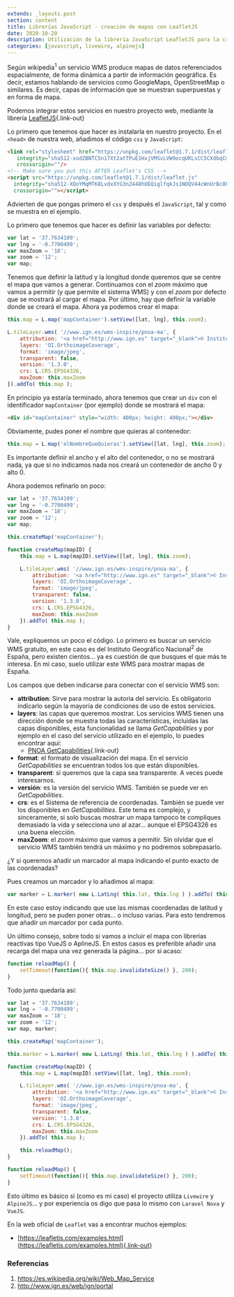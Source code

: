 ```yaml
---
extends: _layouts.post
section: content
title: Librerías JavaScript - creación de mapas con LeafletJS
date: 2020-10-20
description: Utilización de la librería JavaScript LeafletJS para la creación de mapas a través de servicios WMS.
categories: [javascript, livewire, alpinejs]
---
```


Según wikipedia<sup>1</sup> un servicio WMS produce mapas de datos referenciados espacialmente, de forma dinámica a partir de información geográfica. Es decir, estamos hablando de servicios como GoogleMaps, OpenStreetMap o similares. Es decir, capas de información que se muestran superpuestas y en forma de mapa.

Podemos integrar estos servicios en nuestro proyecto web, mediante la librería [LeafletJS](https://leafletjs.com/){.link-out}

Lo primero que tenemos que hacer es instalarla en nuestro proyecto. En el `<head>` de nuestra web, añadimos el código `css` y `JavaScript`:

```html 
<link rel="stylesheet" href="https://unpkg.com/leaflet@1.7.1/dist/leaflet.css"
   integrity="sha512-xodZBNTC5n17Xt2atTPuE1HxjVMSvLVW9ocqUKLsCC5CXdbqCmblAshOMAS6/keqq/sMZMZ19scR4PsZChSR7A=="
   crossorigin=""/>
<!-- Make sure you put this AFTER Leaflet's CSS -->
<script src="https://unpkg.com/leaflet@1.7.1/dist/leaflet.js"
  integrity="sha512-XQoYMqMTK8LvdxXYG3nZ448hOEQiglfqkJs1NOQV44cWnUrBc8PkAOcXy20w0vlaXaVUearIOBhiXZ5V3ynxwA=="
  crossorigin=""></script>
```

Advierten de que pongas primero el `css` y después el `JavaScript`, tal y como se muestra en el ejemplo.

Lo primero que tenemos que hacer es definir las variables por defecto:

```javascript
var lat = '37.7634109';
var lng = '-0.7700499';
var maxZoom = '18';
var zoom = '12';
var map;
```

Tenemos que definir la latitud y la longitud donde queremos que se centre el mapa que vamos a generar. Continuamos con el *zoom* máximo que vamos a permitir (y que permite el sistema WMS) y con el *zoom* por defecto que se mostrará al cargar el mapa. Por último, hay que definir la variable donde se creará el mapa. Ahora ya podemos crear el mapa:

```javascript
this.map = L.map('mapContainer').setView([lat, lng], this.zoom);

L.tileLayer.wms( '//www.ign.es/wms-inspire/pnoa-ma', {
    attribution: '<a href="http://www.ign.es" target="_blank">© Instituto Geográfico Nacional</a>',
    layers: 'OI.OrthoimageCoverage',
    format: 'image/jpeg',
    transparent: false,
    version: '1.3.0',
    crs: L.CRS.EPSG4326,
    maxZoom: this.maxZoom
}).addTo( this.map );
```

En principio ya estaría terminado, ahora tenemos que crear un `div` con el identificador `mapContainer` (por ejemplo) donde se mostrará el mapa:

```html
<div id="mapContainer" style="width: 400px; height: 400px;"></div>
```

Obviamente, pudes poner el nombre que quieras al contenedor:

```javascript
this.map = L.map('elNombreQueQuieras').setView([lat, lng], this.zoom);
```

Es importante definir el ancho y el alto del contenedor, o no se mostrará nada, ya que si no indicamos nada nos creará un contenedor de ancho 0 y alto 0. 

Ahora podemos refinarlo on poco:

```javascript
var lat = '37.7634109';
var lng = '-0.7700499';
var maxZoom = '18';
var zoom = '12';
var map;

this.createMap('mapContainer');

function createMap(mapID) {
    this.map = L.map(mapID).setView([lat, lng], this.zoom);

    L.tileLayer.wms( '//www.ign.es/wms-inspire/pnoa-ma', {
        attribution: '<a href="http://www.ign.es" target="_blank">© Instituto Geográfico Nacional</a>',
        layers: 'OI.OrthoimageCoverage',
        format: 'image/jpeg',
        transparent: false,
        version: '1.3.0',
        crs: L.CRS.EPSG4326,
        maxZoom: this.maxZoom
    }).addTo( this.map );
}
```

Vale, expliquemos un poco el código. Lo primero es buscar un servicio WMS gratuito, en este caso es del Instituto Geográfico Nacional<sup>2</sup> de España, pero existen cientos... ya es cuestión de que busques el que más te interesa. En mi caso, suelo utilizar este WMS para mostrar mapas de España. 

Los campos que deben indicarse para conectar con el servicio WMS son:

- **attribution**: Sirve para mostrar la autoria del servicio. Es obligatorio indicarlo según la mayoría de condiciones de uso de estos servicios.
- **layers**: las capas que queremos mostrar. Los servicios WMS tienen una dirección donde se muestra todas las características, incluidas las capas disponibles, esta funcionalidad se llama *GetCapabilities* y por ejemplo en el caso del servicio utilizado en el ejemplo, lo puedes encontrar aquí: 
    + [PNOA GetCapabilities](https://www.ign.es/wms-inspire/pnoa-ma?request=GetCapabilities&service=WMS){.link-out}
- **format**: el formato de visualización del mapa. En el servicio *GetCapabilities* se encuentran todos los que están disponibles.
- **transparent**: si queremos que la capa sea transparente. A veces puede interesarnos.
- **versión**: es la versión del servicio WMS. También se puede ver en *GetCapabilities*.
- **crs**: es el Sistema de referencia de coordenadas. También se puede ver los disponibles en *GetCapabilities*. Este tema es complejo, y sinceramente, si solo buscas mostrar un mapa tampoco te compliques demasiado la vida y selecciona uno al azar... aunque el EPSG4326 es una buena elección.
- **maxZoom**: el *zoom* máximo que vamos a permitir. Sin olvidar que el servicio WMS también tendrá un máximo y no podremos sobrepasarlo.

¿Y si queremos añadir un marcador al mapa indicando el punto exacto de las coordenadas?

Pues creamos un marcador y lo añadimos al mapa:

```javascript
var marker = L.marker( new L.LatLng( this.lat, this.lng ) ).addTo( this.map );
```

En este caso estoy indicando que use las mismas coordenadas de latitud y longitud, pero se puden poner otras... o incluso varias. Para esto tendremos que añadir un marcador por cada punto.

Un último consejo, sobre todo si vamos a incluir el mapa con librerías reactivas tipo VueJS o AplineJS. En estos casos es preferible añadir una recarga del mapa una vez generada la página... por si acaso:

```javascript
function reloadMap() {
    setTimeout(function(){ this.map.invalidateSize() }, 200);
}
```

Todo junto quedaría así:

```javascript
var lat = '37.7634109';
var lng = '-0.7700499';
var maxZoom = '18';
var zoom = '12';
var map, marker;

this.createMap('mapContainer');

this.marker = L.marker( new L.LatLng( this.lat, this.lng ) ).addTo( this.map );

function createMap(mapID) {
    this.map = L.map(mapID).setView([lat, lng], this.zoom);

    L.tileLayer.wms( '//www.ign.es/wms-inspire/pnoa-ma', {
        attribution: '<a href="http://www.ign.es" target="_blank">© Instituto Geográfico Nacional</a>',
        layers: 'OI.OrthoimageCoverage',
        format: 'image/jpeg',
        transparent: false,
        version: '1.3.0',
        crs: L.CRS.EPSG4326,
        maxZoom: this.maxZoom
    }).addTo( this.map );

    this.reloadMap();
}

function reloadMap() {
    setTimeout(function(){ this.map.invalidateSize() }, 200);
}
```

Esto último es básico si (como es mi caso) el proyecto utiliza `Livewire` y `AlpineJS`... y por experiencia os digo que pasa lo mismo con `Laravel Nova` y `VueJS`.

En la web oficial de `Leaflet` vas a encontrar muchos ejemplos:

+ [https://leafletjs.com/examples.html](https://leafletjs.com/examples.html){.link-out}

### Referencias 

1. https://es.wikipedia.org/wiki/Web_Map_Service
2. http://www.ign.es/web/ign/portal
